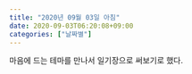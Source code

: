 ```yaml
---
title: "2020년 09월 03일 아침"
date: 2020-09-03T06:20:08+09:00
categories: ["날짜별"]
---
```


마음에 드는 테마를 만나서 일기장으로 써보기로 했다.

